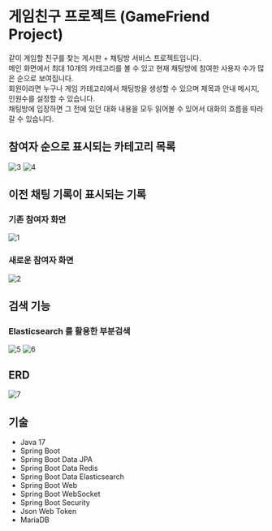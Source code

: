 # 게임친구 프로젝트 (GameFriend Project)

같이 게임할 친구를 찾는 게시판 + 채팅방 서비스 프로젝트입니다.</br>
메인 화면에서 최대 10개의 카테고리를 볼 수 있고 현재 채팅방에 참여한 사용자 수가 많은 순으로 보여집니다.</br>
회원이라면 누구나 게임 카테고리에서 채팅방을 생성할 수 있으며 제목과 안내 메시지, 인원수를 설정할 수 있습니다.</br>
채팅방에 입장하면 그 전에 있던 대화 내용을 모두 읽어볼 수 있어서 대화의 흐름을 따라갈 수 있습니다.</br>

## 참여자 순으로 표시되는 카테고리 목록
![3](https://github.com/user-attachments/assets/08acd288-7c2a-4fea-bf27-2a29c9a1bd07)
![4](https://github.com/user-attachments/assets/cc4c6a19-42de-4196-8575-7a95f762d2f2)

## 이전 채팅 기록이 표시되는 기록
### 기존 참여자 화면
![1](https://github.com/user-attachments/assets/391ddecc-e768-4d51-914b-d5fd11949062)
### 새로운 참여자 화면
![2](https://github.com/user-attachments/assets/d049127f-3bdf-410b-abeb-b3df78b5a68f)

## 검색 기능
### Elasticsearch 를 활용한 부분검색
![5](https://github.com/user-attachments/assets/87f8da2c-951c-4c04-9e9e-feed41071a5d)
![6](https://github.com/user-attachments/assets/9779821c-642d-453a-9bdb-9cb8f6deb4e5)

## ERD
![7](https://github.com/user-attachments/assets/8f2b3b81-a441-4a4a-a0d2-f1110eba6059)

## 기술
- Java 17
- Spring Boot
- Spring Boot Data JPA
- Spring Boot Data Redis
- Spring Boot Data Elasticsearch
- Spring Boot Web
- Spring Boot WebSocket
- Spring Boot Security
- Json Web Token
- MariaDB
